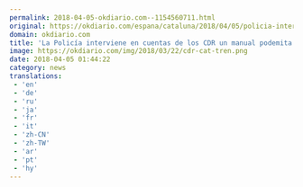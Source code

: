 ```yaml
---
permalink: 2018-04-05-okdiario.com--1154560711.html
original: https://okdiario.com/espana/cataluna/2018/04/05/policia-interviene-cuentas-cdr-manual-podemita-evitar-ser-identificados-detenidos-2069631
domain: okdiario.com
title: 'La Policía interviene en cuentas de los CDR un manual podemita para evitar ser identificados y detenidos'
image: https://okdiario.com/img/2018/03/22/cdr-cat-tren.png
date: 2018-04-05 01:44:22
category: news
translations: 
 - 'en'
 - 'de'
 - 'ru'
 - 'ja'
 - 'fr'
 - 'it'
 - 'zh-CN'
 - 'zh-TW'
 - 'ar'
 - 'pt'
 - 'hy'
---
```



